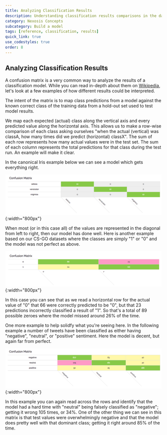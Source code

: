 ```yaml
---
title: Analyzing Classification Results
description: Understanding classification results comparisons in the dashboard
category: Nexosis Concepts
subcategory: Build a model
tags: [reference, classification, results]
quick_link: true
use_codestyles: true
order: 8
---
```


## Analyzing Classification Results

A confusion matrix is a very common way to analyze the results of a classification model. While you can read in-depth about them on [Wikipedia](https://en.wikipedia.org/wiki/Confusion_matrix), let's look at a few examples of how different results could be interpreted.

The intent of the matrix is to map class predictions from a model against the known correct class of the training data from a hold-out set used to test model results. 

We map each expected (actual) class along the vertical axis and every predicted value along the horizontal axis. This allows us to make a row-wise comparison of each class asking ourselves "when the actual (vertical) was classA, how many times did we predict (horizontal) classX". The sum of each row represents how many actual values were in the test set. The sum of each column represents the total predictions for that class during the test run. An example will make it clear.

In the canonical Iris example below we can see a model which gets everything right. 

![confuion matrix iris](../assets/img/iris_confusionmatrix.png){:width="800px"}

When most (or in this case all) of the values are represented in the diagonal from left to right, then our model has done well.  Here is another example based on our CS-GO datasets where the classes are simply "1" or "0" and the model was not perfect as above.

![confuion matrix csgo](../assets/img/csgo_confusionmatrix.png){:width="800px"}

In this case you can see that as we read a horizontal row for the actual value of "0" that 66 were correctly predicted to be "0", but that 23 predictions incorrectly classified a result of "1". So that's a total of 89 possible zeroes where the model missed around 26% of the time. 

One more example to help solidfy what you're seeing here. In the following example a number of tweets have been classified as either having "negative", "neutral", or "positive" sentiment. Here the model is decent, but again far from perfect.

![confuion matrix csgo](../assets/img/airline_confusionmatrix.png){:width="800px"}

In this example you can again read across the rows and identify that the model had a hard time with "neutral" being falsely classified as "negative"; getting it wrong 105 times, or 34%. One of the other thing we can see in this matrix is that test values were overwhelmingly negative and that the model does pretty well with that dominant class; getting it right around 85% of the time.